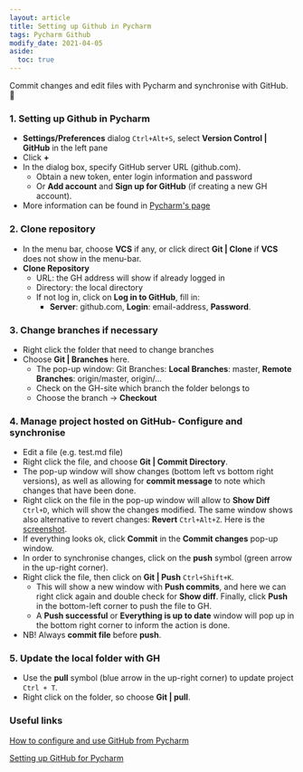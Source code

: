```yaml
---
layout: article
title: Setting up Github in Pycharm
tags: Pycharm Github
modify_date: 2021-04-05
aside:
  toc: true
---
```


Commit changes and edit files with Pycharm and synchronise with GitHub.
:ghost:

<!--more-->
### 1. Setting up Github in Pycharm
- **Settings/Preferences** dialog `Ctrl+Alt+S`, select **Version Control
  \| GitHub** in the left pane
- Click **+**
- In the dialog box, specify GitHub server URL (github.com).
  + Obtain a new token, enter login information and password
  + Or **Add account** and **Sign up for GitHub** (if creating a new GH
    account).
- More information can be found in
  [Pycharm's page](https://www.jetbrains.com/help/pycharm/github.html)

### 2. Clone repository
- In the menu bar, choose **VCS** if any, or click direct **Git \|
  Clone** if **VCS** does not show in the menu-bar.
- **Clone Repository**
  + URL: the GH address will show if already logged in
  + Directory: the local directory
  + If not log in, click on **Log in to GitHub**, fill in:
    * **Server**: github.com, **Login**: email-address, **Password**.

### 3. Change branches if necessary
- Right click the folder that need to change branches
- Choose **Git \| Branches** here.
  + The pop-up window: Git Branches: **Local Branches**: master,
    **Remote Branches**: origin/master, origin/...
  + Check on the GH-site which branch the folder belongs to
  + Choose the branch -> **Checkout**

###  4. Manage project hosted on GitHub- Configure and synchronise
- Edit a file (e.g. test.md file)
- Right click the file, and choose **Git \| Commit Directory**.
- The pop-up window will show changes (bottom left vs bottom right
  versions), as well as allowing for **commit message** to note which
  changes that have been done.
- Right click on the file in the pop-up window will allow to **Show
  Diff** `Ctrl+D`, which will show the changes modified. The same window
  shows also alternative to revert changes: **Revert** `Ctrl+Alt+Z`.
  Here is the [screenshot](https://github.com/Nanologisk/Nanologisk.github.io/blob/master/pictures/commit_directory.jpg?raw=true).
- If everything looks ok, click **Commit** in the **Commit changes**
  pop-up window.
- In order to synchronise changes, click on the **push** symbol (green
  arrow in the up-right corner).
- Right click the file, then click on **Git | Push** `Ctrl+Shift+K`.
  + This will show a new window with **Push commits**, and here we can
    right click again and double check for **Show diff**. Finally, click
    **Push** in the bottom-left corner to push the file to GH.
  + A **Push successful** or **Everything is up to date** window will
    pop up in the bottom right corner to inform the action is done.
- NB! Always **commit file** before **push**.

### 5. Update the local folder with GH
- Use the **pull** symbol (blue arrow in the up-right corner) to update
  project `Ctrl + T`.
- Right click on the folder, so choose **Git \| pull**.

### Useful links
[How to configure and use GitHub from Pycharm](https://www.youtube.com/watch?v=7sinNdn49Uk)

[Setting up GitHub for Pycharm](https://www.jetbrains.com/help/pycharm/github.html)
